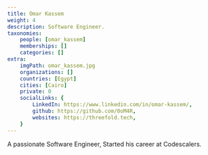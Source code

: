 ```yaml
---
title: Omar Kassem
weight: 4
description: Software Engineer.
taxonomies:
    people: [omar_kassem]
    memberships: []
    categories: []
extra:
    imgPath: omar_kassem.jpg
    organizations: []
    countries: [Egypt]
    cities: [Cairo]
    private: 0
    socialLinks: {
        LinkedIn: https://www.linkedin.com/in/omar-kassem/,
        github: https://github.com/0oM4R,
        websites: https://threefold.tech,
    }
---
```


A passionate Software Engineer, Started his career at Codescalers.   